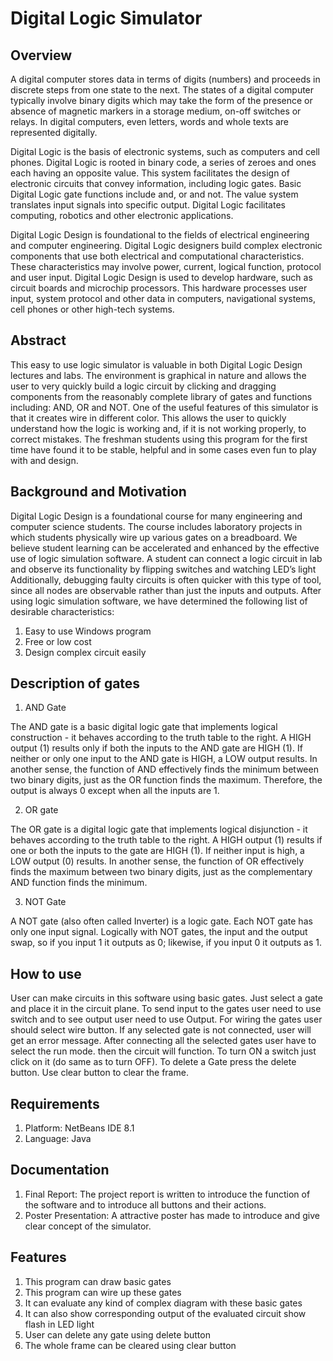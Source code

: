 # Digital Logic Simulator

## Overview
 
A digital computer stores data in terms of digits (numbers) and proceeds in discrete steps from one state to the next. The states of a digital computer typically involve binary digits which may take the form of the presence or absence of magnetic markers in a storage medium, on-off switches or relays. In digital computers, even letters, words and whole texts are represented digitally. 

Digital Logic is the basis of electronic systems, such as computers and cell phones. Digital Logic is rooted in binary code, a series of zeroes and ones each having an opposite value. This system facilitates the design of electronic circuits that convey information, including logic gates. Basic Digital Logic gate functions include and, or and not. The value system translates input signals into specific output. Digital Logic facilitates computing, robotics and other electronic applications. 

Digital Logic Design is foundational to the fields of electrical engineering and computer engineering. Digital Logic designers build complex electronic components that use both electrical and computational characteristics. These characteristics may involve power, current, logical function, protocol and user input. Digital Logic Design is used to develop hardware, such as circuit boards and microchip processors. This hardware processes user input, system protocol and other data in computers, navigational systems, cell phones or other high-tech systems.



## Abstract

This easy to use logic simulator is valuable in both Digital Logic Design lectures and labs. The environment is graphical in nature and allows the user to very quickly build a logic circuit by clicking and dragging components from the reasonably complete library of gates and functions including: AND, OR and NOT. One of the useful features of this simulator is that it creates wire in different color. This allows the user to quickly understand how the logic is working and, if it is not working properly, to correct mistakes. The freshman students using this program for the first time have found it to be stable, helpful and in some cases even fun to play with and design.


## Background and Motivation

Digital Logic Design is a foundational course for many engineering and computer science students. The course includes laboratory projects in which students physically wire up various gates on a breadboard. We believe student learning can be accelerated and enhanced by the effective use of logic simulation software. A student can connect a logic circuit in lab and observe its functionality by flipping switches and watching LED’s light Additionally, debugging faulty circuits is often quicker with this type of tool, since all nodes are observable rather than just the inputs and outputs. After using logic simulation software, we have determined the following list of desirable characteristics:
1. Easy to use Windows program
2. Free or low cost
3. Design complex circuit easily

## Description of gates

1. AND Gate

The AND gate is a basic digital logic gate that implements logical construction - it behaves according to the truth table to the right. A HIGH output (1) results only if both the inputs to the AND gate are HIGH (1). If neither or only one input to the AND gate is HIGH, a LOW output results. In another sense, the function of AND effectively finds the minimum between two binary digits, just as the OR function finds the maximum. Therefore, the output is always 0 except when all the inputs are 1.

2. OR gate

The OR gate is a digital logic gate that implements logical disjunction - it behaves according to the truth table to the right. A HIGH output (1) results if one or both the inputs to the gate are HIGH (1). If neither input is high, a LOW output (0) results. In another sense, the function of OR effectively finds the maximum between two binary digits, just as the complementary AND function finds the minimum.

3. NOT Gate

A NOT gate (also often called Inverter) is a logic gate. Each NOT gate has only one input signal. Logically with NOT gates, the input and the output swap, so if you input 1 it outputs as 0; likewise, if you input 0 it outputs as 1.

## How to use

User can make circuits in this software using basic gates. Just select a gate and place it in the circuit plane. To send input to the gates user need to use switch and to see output user need to use Output. For wiring the gates user should select wire button. If any selected gate is not connected, user will get an error message. After connecting all the selected gates user have to select the run mode. then the circuit will function. To turn ON a switch just click on it (do same as to turn OFF). To delete a Gate press the delete button. Use clear button to clear the frame.

## Requirements

1.	Platform: NetBeans IDE 8.1 
2.	Language: Java

## Documentation

1.	Final Report: The project report is written to introduce the function of the software and to introduce all buttons and their actions.
2.	Poster Presentation: A attractive poster has made to introduce and give clear concept of the simulator. 

## Features

1. This program can draw basic gates
2.	This program can wire up these gates
3.	It can evaluate any kind of complex diagram with these basic gates
4.	It can also show corresponding output of the evaluated circuit show flash in LED light
5.	User can delete any gate using delete button
6.	The whole frame can be cleared using clear button 


